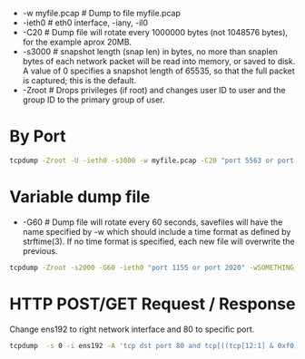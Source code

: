 <!-- TITLE: Tcpdump -->

* -w myfile.pcap  #  Dump to file myfile.pcap
* -ieth0                 # eth0 interface,  -iany, -il0
* -C20                  # Dump file will rotate every 1000000 bytes (not 1048576 bytes), for the example aprox 20MB.
* -s3000               # snapshot length (snap len) in bytes, no more than snaplen bytes of each network packet will be read into memory, or saved to disk.  A value of 0 specifies a snapshot length of 65535, so that the full packet is captured; this is the default.
* -Zroot                # Drops privileges (if root) and changes user ID to user and the group ID to the primary group of user.
# By Port

```sh
tcpdump -Zroot -U -ieth0 -s3000 -w myfile.pcap -C20 "port 5563 or port 15562"
```


# Variable dump file 
* -G60  # Dump file will rotate every 60 seconds, savefiles will have the name specified by -w which should include a time format as defined by strftime(3).  If no time format is specified, each new file will overwrite the previous.

```sh
tcpdump -Zroot -s2000 -G60 -ieth0 "port 1155 or port 2020" -wSOMETHING_201804.%F_%T_pcap 
```


# HTTP POST/GET Request / Response
Change ens192 to right network interface and 80 to specific port.

```sh
tcpdump  -s 0 -i ens192 -A 'tcp dst port 80 and tcp[((tcp[12:1] & 0xf0) >> 2):4] = 0x47455420 or tcp[((tcp[12:1] & 0xf0) >> 2):4] = 0x504F5354 or tcp[((tcp[12:1] & 0xf0) >> 2):4] = 0x48545450 or tcp[((tcp[12:1] & 0xf0) >> 2):4] = 0x3C21444F'
```